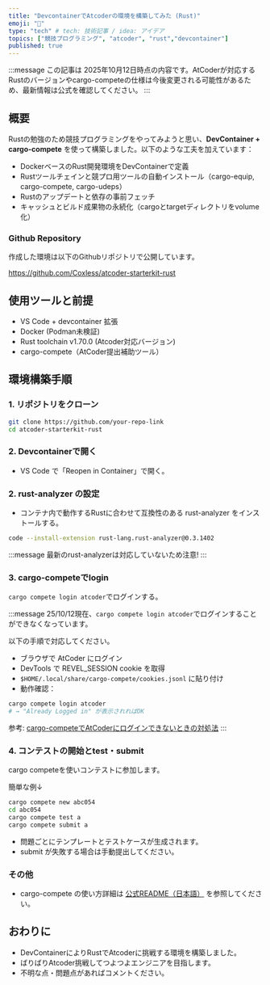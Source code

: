 ```yaml
---
title: "DevcontainerでAtcoderの環境を構築してみた (Rust)"
emoji: "🌟"
type: "tech" # tech: 技術記事 / idea: アイデア
topics: ["競技プログラミング", "atcoder", "rust","devcontainer"]
published: true
---
```


:::message
この記事は 2025年10月12日時点の内容です。AtCoderが対応するRustのバージョンやcargo-competeの仕様は今後変更される可能性があるため、最新情報は公式を確認してください。
:::

## 概要

Rustの勉強のため競技プログラミングをやってみようと思い、**DevContainer + cargo-compete** を使って構築しました。以下のような工夫を加えています：

- DockerベースのRust開発環境をDevContainerで定義  
- Rustツールチェインと競プロ用ツールの自動インストール（cargo-equip, cargo-compete, cargo-udeps）  
- Rustのアップデートと依存の事前フェッチ  
- キャッシュとビルド成果物の永続化（cargoとtargetディレクトリをvolume化）  

### Github Repository
作成した環境は以下のGithubリポジトリで公開しています。

https://github.com/Coxless/atcoder-starterkit-rust

## 使用ツールと前提
- VS Code + devcontainer 拡張
- Docker (Podman未検証)
- Rust toolchain v1.70.0 (Atcoder対応バージョン)
- cargo-compete（AtCoder提出補助ツール）

## 環境構築手順
### 1. リポジトリをクローン
``` bash
git clone https://github.com/your-repo-link
cd atcoder-starterkit-rust
```

### 2. Devcontainerで開く
- VS Code で「Reopen in Container」で開く。

### 2. rust-analyzer の設定
- コンテナ内で動作するRustに合わせて互換性のある rust-analyzer をインストールする。
``` bash
code --install-extension rust-lang.rust-analyzer@0.3.1402
```

:::message
最新のrust-analyzerは対応していないため注意!
:::

### 3. cargo-competeでlogin
`cargo compete login atcoder`でログインする。

:::message
25/10/12現在、`cargo compete login atcoder`でログインすることができなくなっています。

以下の手順で対応してください。
- ブラウザで AtCoder にログイン
- DevTools で REVEL_SESSION cookie を取得
- `$HOME/.local/share/cargo-compete/cookies.jsonl` に貼り付け
- 動作確認：
``` bash
cargo compete login atcoder
# → "Already Logged in" が表示されればOK
```

参考: [cargo-competeでAtCoderにログインできないときの対処法](https://zenn.dev/stddev/articles/388b4d2acb248e)
:::

### 4. コンテストの開始とtest・submit
cargo competeを使いコンテストに参加します。

簡単な例↓

``` bash
cargo compete new abc054
cd abc054
cargo compete test a
cargo compete submit a
```

- 問題ごとにテンプレートとテストケースが生成されます。
- submit が失敗する場合は手動提出してください。

### その他
- cargo-compete の使い方詳細は [公式README（日本語）](https://github.com/qryxip/cargo-compete/blob/master/README-ja.md) を参照してください。

## おわりに
- DevContainerによりRustでAtcoderに挑戦する環境を構築しました。
- ばりばりAtcoder挑戦してつよつよエンジニアを目指します。
- 不明な点・問題点があればコメントください。
